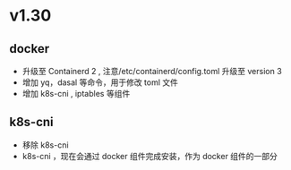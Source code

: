 # v1.30

## docker

- 升级至 Containerd 2 , 注意/etc/containerd/config.toml 升级至 version 3
- 增加 yq，dasal 等命令，用于修改 toml 文件
- 增加 k8s-cni , iptables 等组件

## k8s-cni

- 移除 k8s-cni
- k8s-cni ，现在会通过 docker 组件完成安装，作为 docker 组件的一部分
